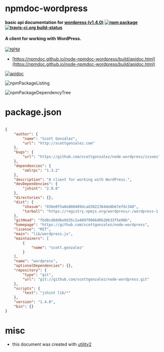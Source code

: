 # npmdoc-wordpress

#### basic api documentation for  [wordpress (v1.4.0)](https://github.com/scottgonzalez/node-wordpress)  [![npm package](https://img.shields.io/npm/v/npmdoc-wordpress.svg?style=flat-square)](https://www.npmjs.org/package/npmdoc-wordpress) [![travis-ci.org build-status](https://api.travis-ci.org/npmdoc/node-npmdoc-wordpress.svg)](https://travis-ci.org/npmdoc/node-npmdoc-wordpress)

#### A client for working with WordPress.

[![NPM](https://nodei.co/npm/wordpress.png?downloads=true&downloadRank=true&stars=true)](https://www.npmjs.com/package/wordpress)

- [https://npmdoc.github.io/node-npmdoc-wordpress/build/apidoc.html](https://npmdoc.github.io/node-npmdoc-wordpress/build/apidoc.html)

[![apidoc](https://npmdoc.github.io/node-npmdoc-wordpress/build/screenCapture.buildCi.browser.%252Ftmp%252Fbuild%252Fapidoc.html.png)](https://npmdoc.github.io/node-npmdoc-wordpress/build/apidoc.html)

![npmPackageListing](https://npmdoc.github.io/node-npmdoc-wordpress/build/screenCapture.npmPackageListing.svg)

![npmPackageDependencyTree](https://npmdoc.github.io/node-npmdoc-wordpress/build/screenCapture.npmPackageDependencyTree.svg)



# package.json

```json

{
    "author": {
        "name": "Scott González",
        "url": "http://scottgonzalez.com"
    },
    "bugs": {
        "url": "https://github.com/scottgonzalez/node-wordpress/issues"
    },
    "dependencies": {
        "xmlrpc": "1.3.2"
    },
    "description": "A client for working with WordPress.",
    "devDependencies": {
        "jshint": "2.8.0"
    },
    "directories": {},
    "dist": {
        "shasum": "036e0f5a0e880409dcad3022364de8b67efdc348",
        "tarball": "https://registry.npmjs.org/wordpress/-/wordpress-1.4.0.tgz"
    },
    "gitHead": "fbd8cdb0d6e9d35c2a40979866d0b20633f5e98b",
    "homepage": "https://github.com/scottgonzalez/node-wordpress",
    "license": "MIT",
    "main": "lib/wordpress.js",
    "maintainers": [
        {
            "name": "scott.gonzalez"
        }
    ],
    "name": "wordpress",
    "optionalDependencies": {},
    "repository": {
        "type": "git",
        "url": "git://github.com/scottgonzalez/node-wordpress.git"
    },
    "scripts": {
        "test": "jshint lib/*"
    },
    "version": "1.4.0",
    "bin": {}
}
```



# misc
- this document was created with [utility2](https://github.com/kaizhu256/node-utility2)
